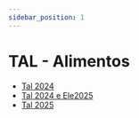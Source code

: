 ```yaml
---
sidebar_position: 1
---
```


# TAL - Alimentos

- [Tal 2024](tal2024)
- [Tal 2024 e Ele2025](ele2025tal2024)
- [Tal 2025](tal2025)
